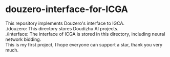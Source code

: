 # douzero-interface-for-ICGA
This repository implements Douzero's interface to IGCA.  
./douzero: This directory stores Doudizhu AI projects.  
./interface: The interface of ICGA is stored in this directory, including neural network bidding.  
This is my first project, I hope everyone can support a star, thank you very much.
